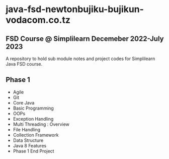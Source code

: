 # java-fsd-newtonbujiku-bujikun-vodacom.co.tz

## FSD Course @ Simplilearn Decemeber 2022-July 2023

A repository to hold sub module  notes and project codes
for Simplilearn Java FSD course.

## Phase 1
* Agile
* Git
* Core Java
* Basic Programming
* OOPs
* Exception Handling
* Multi Threading : Overview
* File Handling
* Collection Framework
* Data Structure
* Java 8 Features
* Phase 1 End Project


